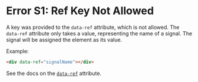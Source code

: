 # Error S1: Ref Key Not Allowed

A key was provided to the `data-ref` attribute, which is not allowed. The `data-ref` attribute only takes a value, representing the name of a signal. The signal will be assigned the element as its value.

Example:

```html
<div data-ref="signalName"></div>
```

See the docs on the [`data-ref`](https://data-star.dev/reference/plugins_core#ref) attribute.